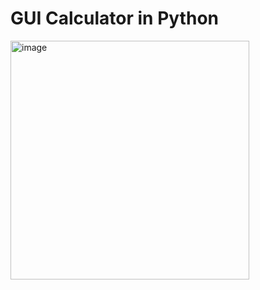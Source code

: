 # GUI Calculator in Python
<img width="382" alt="image" src="https://github.com/SinSham/GUI-Calculator-in-Python/assets/115347011/dc89e09d-6575-4fed-b459-0550f10dad44">

